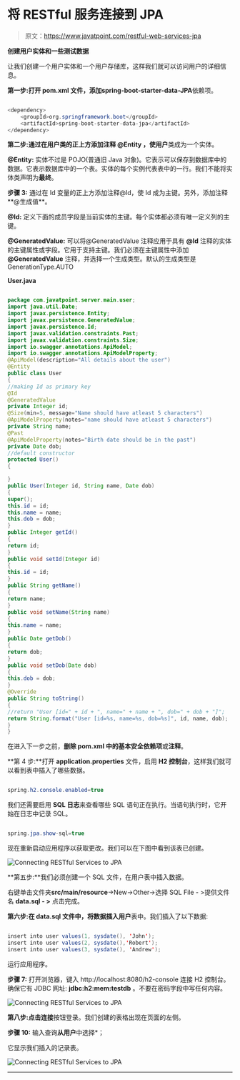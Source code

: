 # 将 RESTful 服务连接到 JPA

> 原文：<https://www.javatpoint.com/restful-web-services-jpa>

**创建用户实体和一些测试数据**

让我们创建一个用户实体和一个用户存储库，这样我们就可以访问用户的详细信息。

**第一步:**打开 **pom.xml** 文件，添加**spring-boot-starter-data-JPA**依赖项。

```java

<dependency>
    <groupId>org.springframework.boot</groupId>
    <artifactId>spring-boot-starter-data-jpa</artifactId>
</dependency>

```

**第二步:**通过在用户类的正上方添加注释 **@Entity** ，使**用户**类成为一个实体。

**@Entity:** 实体不过是 POJO(普通旧 Java 对象)。它表示可以保存到数据库中的数据。它表示数据库中的一个表。实体的每个实例代表表中的一行。我们不能将实体类声明为**最终**。

**步骤 3:** 通过在 Id 变量的正上方添加注释@Id，使 Id 成为主键。另外，添加注释**@生成值**。

**@Id:** 定义下面的成员字段是当前实体的主键。每个实体都必须有唯一定义列的主键。

**@GeneratedValue:** 可以将@GeneratedValue 注释应用于具有 **@Id** 注释的实体的主键属性或字段。它用于支持主键。我们必须在主键属性中添加 **@GeneratedValue** 注释，并选择一个生成类型。默认的生成类型是 GenerationType.AUTO

**User.java**

```java

package com.javatpoint.server.main.user;
import java.util.Date;
import javax.persistence.Entity;
import javax.persistence.GeneratedValue;
import javax.persistence.Id;
import javax.validation.constraints.Past;
import javax.validation.constraints.Size;
import io.swagger.annotations.ApiModel;
import io.swagger.annotations.ApiModelProperty;
@ApiModel(description="All details about the user")
@Entity
public class User 
{
//making Id as primary key
@Id
@GeneratedValue
private Integer id;
@Size(min=5, message="Name should have atleast 5 characters")
@ApiModelProperty(notes="name should have atleast 5 characters")
private String name;
@Past
@ApiModelProperty(notes="Birth date should be in the past")
private Date dob;
//default constructor	
protected User()
{

}
public User(Integer id, String name, Date dob) 
{
super();
this.id = id;
this.name = name;
this.dob = dob;
}
public Integer getId() 
{
return id;
}
public void setId(Integer id) 
{
this.id = id;
}
public String getName() 
{
return name;
}
public void setName(String name) 
{
this.name = name;
}
public Date getDob() 
{
return dob;
}
public void setDob(Date dob) 
{
this.dob = dob;
}
@Override
public String toString() 
{
//return "User [id=" + id + ", name=" + name + ", dob=" + dob + "]";
return String.format("User [id=%s, name=%s, dob=%s]", id, name, dob);
}
}

```

在进入下一步之前，**删除 **pom.xml** 中的基本安全依赖项**或**注释**。

**第 4 步:**打开 **application.properties** 文件，启用 **H2 控制台**，这样我们就可以看到表中插入了哪些数据。

```java

spring.h2.console.enabled=true

```

我们还需要启用 **SQL 日志**来查看哪些 SQL 语句正在执行。当语句执行时，它开始在日志中记录 SQL。

```java

spring.jpa.show-sql=true

```

现在重新启动应用程序以获取更改。我们可以在下图中看到该表已创建。

![Connecting RESTful Services to JPA](../img/d85f073c0272cfb8e7c6996020bb0e27.png)

**第五步:**我们必须创建一个 SQL 文件，在用户表中插入数据。

右键单击文件夹**src/main/resource**->New->Other->选择 SQL File - >提供文件名 **data.sql - >** 点击完成。

**第六步:**在 data.sql 文件中，将数据插入**用户**表中。我们插入了以下数据:

```java

insert into user values(1, sysdate(), 'John');
insert into user values(2, sysdate(),'Robert');
insert into user values(3, sysdate(), 'Andrew');

```

运行应用程序。

**步骤 7:** 打开浏览器，键入 http://localhost:8080/h2-console 连接 H2 控制台。确保它有 JDBC 网址: **jdbc:h2:mem:testdb** 。不要在密码字段中写任何内容。

![Connecting RESTful Services to JPA](../img/f75969bb8a19c1b2b650b5bb3015df74.png)

**第八步:**点击**连接**按钮登录。我们创建的表格出现在页面的左侧。

**步骤 10:** 输入查询**从用户**中选择*；

它显示我们插入的记录表。

![Connecting RESTful Services to JPA](../img/302d6945864282551264cb08eaf8ef93.png)

* * *